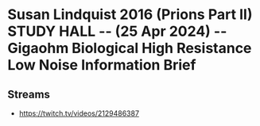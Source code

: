 # Susan Lindquist 2016 (Prions Part II) STUDY HALL -- (25 Apr 2024) -- Gigaohm Biological High Resistance Low Noise Information Brief

## Streams
- https://twitch.tv/videos/2129486387

